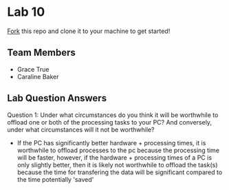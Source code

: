 # Lab 10
[Fork](https://docs.github.com/en/get-started/quickstart/fork-a-repo) this repo and clone it to your machine to get started!

## Team Members
- Grace True 
- Caraline Baker

## Lab Question Answers
Question 1: Under what circumstances do you think it will be worthwhile to offload one or both
of the processing tasks to your PC? And conversely, under what circumstances will it not be
worthwhile?
- If the PC has significantly better hardware + processing times, it is worthwhile to offload 
  processes to the pc because the processing time will be faster, however, if the hardware + 
  processing times of a PC is only slightly better, then it is likely not worthwhile to offload 
  the task(s) because the time for transfering the data will be significant compared to the 
  time potentially 'saved'


